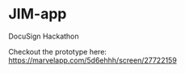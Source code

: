 # JIM-app
DocuSign Hackathon

Checkout the prototype here: https://marvelapp.com/5d6ehhh/screen/27722159